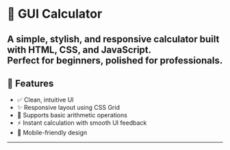 # 🧮 GUI Calculator

A simple, stylish, and responsive calculator built with **HTML**, **CSS**, and **JavaScript**.  
Perfect for beginners, polished for professionals.
---
## 🚀 Features

- ✅ Clean, intuitive UI
- ✨ Responsive layout using CSS Grid
- 🧠 Supports basic arithmetic operations
- ⚡ Instant calculation with smooth UI feedback
- 📱 Mobile-friendly design

---


